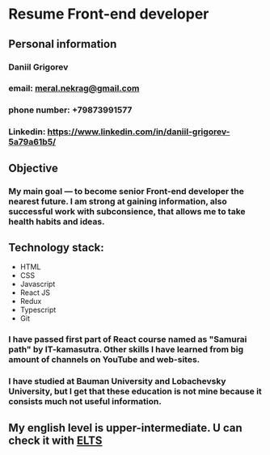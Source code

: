# Resume Front-end developer
## Personal information
### Daniil Grigorev
### email: meral.nekrag@gmail.com
### phone number: +79873991577
### Linkedin: https://www.linkedin.com/in/daniil-grigorev-5a79a61b5/
## Objective
### My main goal — to become senior Front-end developer the nearest future. I am strong at gaining information, also successful work with subconsience, that allows me to take health habits and ideas.
## Technology stack:
* HTML
* CSS
* Javascript
* React JS
* Redux
* Typescript
* Git

### I have passed first part of React course named as "Samurai path" by IT-kamasutra. Other skills I have learned from big amount of channels on YouTube and web-sites.
### I have studied at Bauman University and Lobachevsky University, but I get that these education is not mine because it consists much not useful information.
## My english level is upper-intermediate. U can check it with [ELTS](https://www.efset.org/cert/YQR12z)
